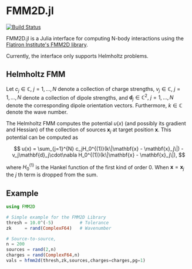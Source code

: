 # FMM2D.jl

[![Build Status](https://github.com/mipals/FMM2D.jl/actions/workflows/CI.yml/badge.svg?branch=main)](https://github.com/mipals/FMM2D.jl/actions/workflows/CI.yml?query=branch%3Amain)

FMM2D.jl is a Julia interface for computing N-body interactions using the [Flatiron Institute's FMM2D library](https://github.com/flatironinstitute/fmm2d/).

Currently, the interface only supports Helmholtz problems.

## Helmholtz FMM
Let $c_j \in \mathbb{C},\ j = 1,\dots,N$ denote a collection of charge strengths, $v_j \in \mathbb{C},\ j = 1,\dots,N$ denote a collection of dipole strengths, and $\mathbf{d}_j\in\mathbb{C}^2,\ j = 1,\dots,N$ denote the corresponding dipole orientation vectors. Furthermore, $k \in \mathbb{C}$ denote the wave number.

The Helmholtz FMM computes the potential $u(x)$ (and possibly its gradient and Hessian) of the collection of sources $\mathbf{x}_j$ at target position $\mathbf{x}$. This potential can be computed as

$$
u(x) = \sum_{j=1}^{N} c_jH_0^{(1)}(k\|\mathbf{x} - \mathbf{x}_j\|) - v_j\mathbf{d}_j\cdot\nabla H_0^{(1)}(k\|\mathbf{x} - \mathbf{x}_j\|),
$$

where $H_0^{(1)}$ is the Hankel function of the first kind of order 0. When $\mathbf{x} = \mathbf{x}_j$ the $j$ th term is dropped from the sum.


## Example
```julia
using FMM2D

# Simple example for the FMM2D Library
thresh = 10.0^(-5)          # Tolerance
zk     = rand(ComplexF64)   # Wavenumber

# Source-to-source,
n = 200
sources = rand(2,n)
charges = rand(ComplexF64,n)
vals = hfmm2d(thresh,zk,sources,charges=charges,pg=1)
```

